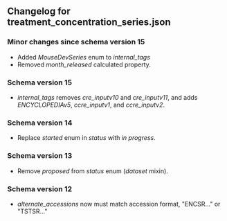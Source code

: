 ## Changelog for treatment_concentration_series.json

### Minor changes since schema version 15
* Added *MouseDevSeries* enum to *internal_tags*
* Removed *month_released* calculated property.

### Schema version 15

* *internal_tags* removes *cre_inputv10* and *cre_inputv11*, and adds *ENCYCLOPEDIAv5*, *ccre_inputv1*, and *ccre_inputv2*.

### Schema version 14

* Replace *started* enum in *status* with *in progress*.

### Schema version 13

* Remove *proposed* from *status* enum (*dataset* mixin).

### Schema version 12

* *alternate_accessions* now must match accession format, "ENCSR..." or "TSTSR..."

